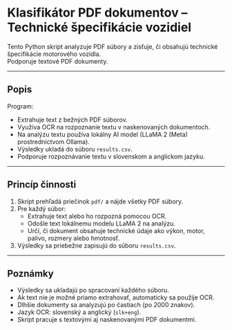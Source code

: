 # Klasifikátor PDF dokumentov – Technické špecifikácie vozidiel

Tento Python skript analyzuje PDF súbory a zisťuje, či obsahujú technické špecifikácie motorového vozidla.  
Podporuje textové PDF dokumenty.

---

## Popis

Program:
- Extrahuje text z bežných PDF súborov.  
- Využíva OCR na rozpoznanie textu v naskenovaných dokumentoch.  
- Na analýzu textu používa lokálny AI model (LLaMA 2 (Meta) prostredníctvom Ollama).  
- Výsledky ukladá do súboru `results.csv`.  
- Podporuje rozpoznávanie textu v slovenskom a anglickom jazyku.

---

## Princíp činnosti

1. Skript prehľadá priečinok `pdf/` a nájde všetky PDF súbory.  
2. Pre každý súbor:
   - Extrahuje text alebo ho rozpozná pomocou OCR.  
   - Odošle text lokálnemu modelu LLaMA 2 na analýzu.  
   - Určí, či dokument obsahuje technické údaje ako výkon, motor, palivo, rozmery alebo hmotnosť.  
3. Výsledky sa priebežne zapisujú do súboru `results.csv`.

---

## Poznámky

- Výsledky sa ukladajú po spracovaní každého súboru.  
- Ak text nie je možné priamo extrahovať, automaticky sa použije OCR.  
- Dlhšie dokumenty sa analyzujú po častiach (po 2000 znakov).  
- Jazyk OCR: slovenský a anglický (`slk+eng`).  
- Skript pracuje s textovými aj naskenovanými PDF dokumentmi.  


